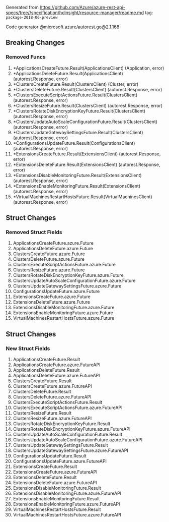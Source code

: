 Generated from https://github.com/Azure/azure-rest-api-specs/tree//specification/hdinsight/resource-manager/readme.md tag: `package-2018-06-preview`

Code generator @microsoft.azure/autorest.go@2.1.168

## Breaking Changes

### Removed Funcs

1. *ApplicationsCreateFuture.Result(ApplicationsClient) (Application, error)
1. *ApplicationsDeleteFuture.Result(ApplicationsClient) (autorest.Response, error)
1. *ClustersCreateFuture.Result(ClustersClient) (Cluster, error)
1. *ClustersDeleteFuture.Result(ClustersClient) (autorest.Response, error)
1. *ClustersExecuteScriptActionsFuture.Result(ClustersClient) (autorest.Response, error)
1. *ClustersResizeFuture.Result(ClustersClient) (autorest.Response, error)
1. *ClustersRotateDiskEncryptionKeyFuture.Result(ClustersClient) (autorest.Response, error)
1. *ClustersUpdateAutoScaleConfigurationFuture.Result(ClustersClient) (autorest.Response, error)
1. *ClustersUpdateGatewaySettingsFuture.Result(ClustersClient) (autorest.Response, error)
1. *ConfigurationsUpdateFuture.Result(ConfigurationsClient) (autorest.Response, error)
1. *ExtensionsCreateFuture.Result(ExtensionsClient) (autorest.Response, error)
1. *ExtensionsDeleteFuture.Result(ExtensionsClient) (autorest.Response, error)
1. *ExtensionsDisableMonitoringFuture.Result(ExtensionsClient) (autorest.Response, error)
1. *ExtensionsEnableMonitoringFuture.Result(ExtensionsClient) (autorest.Response, error)
1. *VirtualMachinesRestartHostsFuture.Result(VirtualMachinesClient) (autorest.Response, error)

## Struct Changes

### Removed Struct Fields

1. ApplicationsCreateFuture.azure.Future
1. ApplicationsDeleteFuture.azure.Future
1. ClustersCreateFuture.azure.Future
1. ClustersDeleteFuture.azure.Future
1. ClustersExecuteScriptActionsFuture.azure.Future
1. ClustersResizeFuture.azure.Future
1. ClustersRotateDiskEncryptionKeyFuture.azure.Future
1. ClustersUpdateAutoScaleConfigurationFuture.azure.Future
1. ClustersUpdateGatewaySettingsFuture.azure.Future
1. ConfigurationsUpdateFuture.azure.Future
1. ExtensionsCreateFuture.azure.Future
1. ExtensionsDeleteFuture.azure.Future
1. ExtensionsDisableMonitoringFuture.azure.Future
1. ExtensionsEnableMonitoringFuture.azure.Future
1. VirtualMachinesRestartHostsFuture.azure.Future

## Struct Changes

### New Struct Fields

1. ApplicationsCreateFuture.Result
1. ApplicationsCreateFuture.azure.FutureAPI
1. ApplicationsDeleteFuture.Result
1. ApplicationsDeleteFuture.azure.FutureAPI
1. ClustersCreateFuture.Result
1. ClustersCreateFuture.azure.FutureAPI
1. ClustersDeleteFuture.Result
1. ClustersDeleteFuture.azure.FutureAPI
1. ClustersExecuteScriptActionsFuture.Result
1. ClustersExecuteScriptActionsFuture.azure.FutureAPI
1. ClustersResizeFuture.Result
1. ClustersResizeFuture.azure.FutureAPI
1. ClustersRotateDiskEncryptionKeyFuture.Result
1. ClustersRotateDiskEncryptionKeyFuture.azure.FutureAPI
1. ClustersUpdateAutoScaleConfigurationFuture.Result
1. ClustersUpdateAutoScaleConfigurationFuture.azure.FutureAPI
1. ClustersUpdateGatewaySettingsFuture.Result
1. ClustersUpdateGatewaySettingsFuture.azure.FutureAPI
1. ConfigurationsUpdateFuture.Result
1. ConfigurationsUpdateFuture.azure.FutureAPI
1. ExtensionsCreateFuture.Result
1. ExtensionsCreateFuture.azure.FutureAPI
1. ExtensionsDeleteFuture.Result
1. ExtensionsDeleteFuture.azure.FutureAPI
1. ExtensionsDisableMonitoringFuture.Result
1. ExtensionsDisableMonitoringFuture.azure.FutureAPI
1. ExtensionsEnableMonitoringFuture.Result
1. ExtensionsEnableMonitoringFuture.azure.FutureAPI
1. VirtualMachinesRestartHostsFuture.Result
1. VirtualMachinesRestartHostsFuture.azure.FutureAPI
